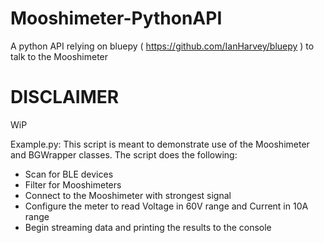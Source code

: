 # Mooshimeter-PythonAPI
A python API relying on bluepy ( https://github.com/IanHarvey/bluepy ) to talk to the Mooshimeter


# DISCLAIMER

WiP

Example.py:
This script is meant to demonstrate use of the Mooshimeter and BGWrapper classes.
The script does the following:
- Scan for BLE devices
- Filter for Mooshimeters
- Connect to the Mooshimeter with strongest signal
- Configure the meter to read Voltage in 60V range and Current in 10A range
- Begin streaming data and printing the results to the console
